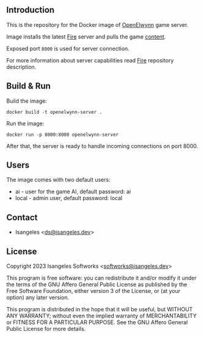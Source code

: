 ## Introduction
This is the repository for the Docker image of [OpenElwynn](https://github.com/isangeles-softworks/openelwynn) game server.

Image installs the latest [Fire](https://github.com/isangeles/fire) server and pulls the game [content](https://github.com/isangeles/elwynn).

Exposed port `8000` is used for server connection.

For more information about server capabilities read [Fire](https://github.com/isangeles/fire) repository description.
## Build & Run
Build the image:
```
docker build -t openelwynn-server .
```
Run the image:
```
docker run -p 8000:8000 openelwynn-server
```
After that, the server is ready to handle incoming connections on port 8000.
## Users
The image comes with two default users:

* ai - user for the game AI, default password: ai
* local - admin user, default password: local
## Contact
* Isangeles <<ds@isangeles.dev>>

## License
Copyright 2023 Isangeles Softworks <<softworks@isangeles.dev>>

This program is free software: you can redistribute it and/or modify
it under the terms of the GNU Affero General Public License as published by
the Free Software Foundation, either version 3 of the License, or
(at your option) any later version.

This program is distributed in the hope that it will be useful,
but WITHOUT ANY WARRANTY; without even the implied warranty of
MERCHANTABILITY or FITNESS FOR A PARTICULAR PURPOSE.  See the
GNU Affero General Public License for more details.

